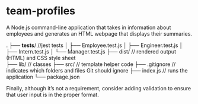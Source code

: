 # team-profiles

A Node.js command-line application that takes in information about employees and generates an HTML webpage that displays their summaries.

.
├── **tests**/ //jest tests
│ ├── Employee.test.js
│ ├── Engineer.test.js
│ ├── Intern.test.js
│ └── Manager.test.js
├── dist/ // rendered output (HTML) and CSS style sheet  
├── lib/ // classes
├── src/ // template helper code
├── .gitignore // indicates which folders and files Git should ignore
├── index.js // runs the application
└── package.json

Finally, although it’s not a requirement, consider adding validation to ensure that user input is in the proper format.
